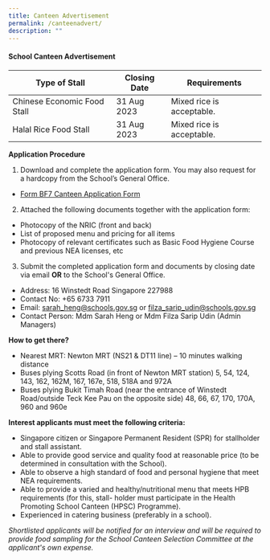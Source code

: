 ```yaml
---
title: Canteen Advertisement
permalink: /canteenadvert/
description: ""
---
```

#### School Canteen Advertisement

| Type of Stall | Closing Date | Requirements |
| -------- | -------- | -------- |
| Chinese Economic Food Stall | 31 Aug 2023 | Mixed rice is acceptable.|
| Halal Rice Food Stall | 31 Aug 2023 | Mixed rice is acceptable.|

**Application Procedure**

1. Download and complete the application form. You may also request for a hardcopy from the School’s General Office.
* [Form BF7 Canteen Application Form](/files/canteenbf7.pdf) 

2. Attached the following documents together with the application form:
* Photocopy of the NRIC (front and back)
* List of proposed menu and pricing for all items
* Photocopy of relevant certificates such as Basic Food Hygiene Course and previous NEA licenses, etc

3. Submit the completed application form and documents by closing date via email **OR** to the School's General Office.

* Address: 16 Winstedt Road Singapore 227988
* Contact No: +65 6733 7911
* Email: sarah_heng@schools.gov.sg or filza_sarip_udin@schools.gov.sg
* Contact Person: Mdm Sarah Heng or Mdm Filza Sarip Udin (Admin Managers)  

**How to get there?**
* Nearest MRT: Newton MRT (NS21 & DT11 line) – 10 minutes walking distance
* Buses plying Scotts Road (in front of Newton MRT station) 
5, 54, 124, 143, 162, 162M, 167, 167e, 518, 518A and 972A
* Buses plying Bukit Timah Road (near the entrance of Winstedt Road/outside Teck Kee Pau on the opposite side) 48, 66, 67, 170, 170A, 960 and 960e


**Interest applicants must meet the following criteria:**
* Singapore citizen or Singapore Permanent Resident (SPR) for stallholder and stall assistant.
* Able to provide good service and quality food at reasonable price (to be determined in consultation with the School).
* Able to observe a high standard of food and personal hygiene that meet NEA requirements.
* Able to provide a varied and healthy/nutritional menu that meets HPB requirements (for this, stall- holder must participate in the Health Promoting School Canteen (HPSC) Programme).
* Experienced in catering business (preferably in a school).

*Shortlisted applicants will be notified for an interview and will be required to provide food sampling for the School Canteen Selection Committee at the applicant's own expense.*